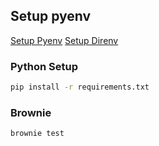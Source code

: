 ## Setup pyenv

[Setup Pyenv](https://github.com/pyenv/pyenv)
[Setup Direnv](https://direnv.net/)


### Python Setup

```bash
pip install -r requirements.txt
```


### Brownie

```bash
brownie test
```